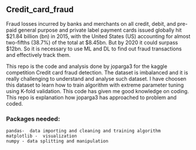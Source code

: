 ## Credit_card_fraud
Fraud losses incurred by banks and merchants on all credit, debit, and pre-paid general purpose and private label payment cards issued globally hit $21.84 billion (bn) in 2015, with the United States (US) accounting for almost two-fifths (38.7%) of the total at $8.45bn. But by 2020 it could surpass $12bn. So it is necessary to use ML and DL to find out fraud transactions and effectively track them.

This repo is the code and analysis done by joparga3 for the kaggle competition Credit card fraud detection. The dataset is imbalanced and it is really challenging to understand and analyse such dataset. I have choosen this dataset to learn how to train algorithm with extreme parameter tuning using K-fold validation. This code has given me good knowledge on coding. This repo is explanation how joparga3 has approached to problem and coded. 

### Packages needed:
    pandas-  data importing and cleaning and training algorithm
    matplotlib -  visualization
    numpy - data splitting and manipulation
